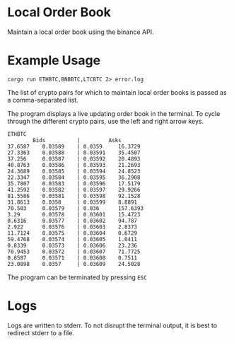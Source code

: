 # Local Order Book
Maintain a local order book using the binance API.

# Example Usage

```
cargo run ETHBTC,BNBBTC,LTCBTC 2> error.log
```

The list of crypto pairs for which to maintain local order books is passed as a comma-separated 
list.

The program displays a live updating order book in the terminal. To cycle through the 
different crypto pairs, use the left and right arrow keys.

```
ETHBTC
        Bids          |         Asks
37.6587    0.03589    | 0.0359     16.3729
27.3363    0.03588    | 0.03591    35.4507
37.256     0.03587    | 0.03592    20.4893
40.8763    0.03586    | 0.03593    21.2693
24.3689    0.03585    | 0.03594    24.8523
22.3347    0.03584    | 0.03595    36.2908
35.7807    0.03583    | 0.03596    17.5179
41.2592    0.03582    | 0.03597    29.9266
81.5586    0.03581    | 0.03598    92.1528
31.8613    0.0358     | 0.03599    8.8891
70.503     0.03579    | 0.036      157.6393
3.29       0.03578    | 0.03601    15.4723
0.6316     0.03577    | 0.03602    94.787
2.922      0.03576    | 0.03603    2.8373
11.7124    0.03575    | 0.03604    0.6729
59.4768    0.03574    | 0.03605    1.0411
0.8339     0.03573    | 0.03606    23.236
70.9453    0.03572    | 0.03607    71.7725
0.8587     0.03571    | 0.03608    0.7511
23.0898    0.0357     | 0.03609    24.5028
```

The program can be terminated by pressing `ESC`

# Logs 
Logs are written to stderr. To not disrupt the terminal output, it is best to redirect stderr to
a file.


